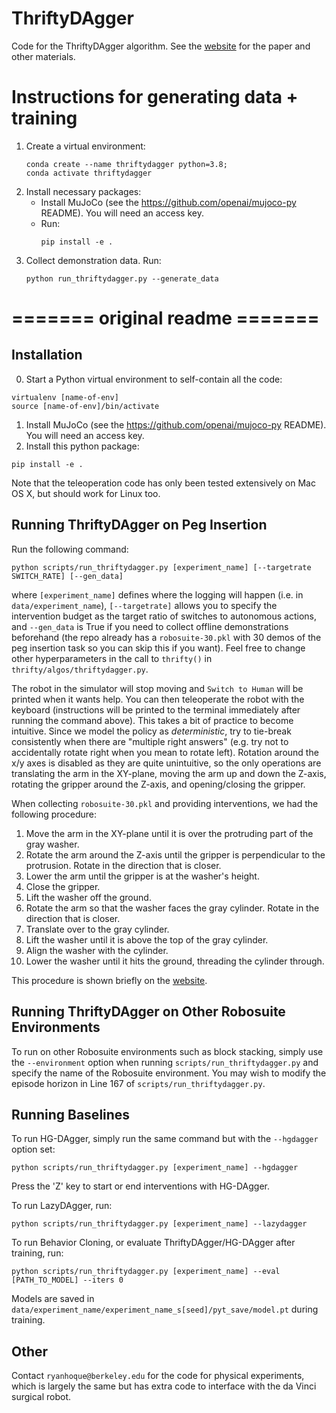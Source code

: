 # ThriftyDAgger

Code for the ThriftyDAgger algorithm. See the [website](https://sites.google.com/view/thrifty-dagger/home) for the paper and other materials.

# Instructions for generating data + training
1. Create a virtual environment:
    ```
    conda create --name thriftydagger python=3.8;
    conda activate thriftydagger
    ```
2. Install necessary packages:
    - Install MuJoCo (see the https://github.com/openai/mujoco-py README). You will need an access key.
    - Run: 
        ```
        pip install -e .
        ```
3. Collect demonstration data. Run:
    ```
    python run_thriftydagger.py --generate_data
    ```



# ======= original readme =======
## Installation

0. Start a Python virtual environment to self-contain all the code:
```
virtualenv [name-of-env]
source [name-of-env]/bin/activate
```
1. Install MuJoCo (see the https://github.com/openai/mujoco-py README). You will need an access key.
2. Install this python package: 
```
pip install -e .
```

Note that the teleoperation code has only been tested extensively on Mac OS X, but should work for Linux too.

## Running ThriftyDAgger on Peg Insertion

Run the following command:
```
python scripts/run_thriftydagger.py [experiment_name] [--targetrate SWITCH_RATE] [--gen_data]
``` 
where `[experiment_name]` defines where the logging will happen (i.e. in `data/experiment_name`), `[--targetrate]` allows you to specify the intervention budget as the target ratio of switches to autonomous actions, and `--gen_data` is True if you need to collect offline demonstrations beforehand (the repo already has a `robosuite-30.pkl` with 30 demos of the peg insertion task so you can skip this if you want). Feel free to change other hyperparameters in the call to `thrifty()` in `thrifty/algos/thriftydagger.py`.

The robot in the simulator will stop moving and `Switch to Human` will be printed when it wants help. You can then teleoperate the robot with the keyboard (instructions will be printed to the terminal immediately after running the command above). This takes a bit of practice to become intuitive. Since we model the policy as *deterministic*, try to tie-break consistently when there are "multiple right answers" (e.g. try not to accidentally rotate right when you mean to rotate left). Rotation around the x/y axes is disabled as they are quite unintuitive, so the only operations are translating the arm in the XY-plane, moving the arm up and down the Z-axis, rotating the gripper around the Z-axis, and opening/closing the gripper. 

When collecting `robosuite-30.pkl` and providing interventions, we had the following procedure:
1. Move the arm in the XY-plane until it is over the protruding part of the gray washer.
2. Rotate the arm around the Z-axis until the gripper is perpendicular to the protrusion. Rotate in the direction that is closer.
3. Lower the arm until the gripper is at the washer's height.
4. Close the gripper.
5. Lift the washer off the ground.
6. Rotate the arm so that the washer faces the gray cylinder. Rotate in the direction that is closer.
7. Translate over to the gray cylinder.
8. Lift the washer until it is above the top of the gray cylinder.
9. Align the washer with the cylinder.
10. Lower the washer until it hits the ground, threading the cylinder through.

This procedure is shown briefly on the [website](https://sites.google.com/view/thrifty-dagger/home).

## Running ThriftyDAgger on Other Robosuite Environments

To run on other Robosuite environments such as block stacking, simply use the `--environment` option when running `scripts/run_thriftydagger.py` and specify the name of the Robosuite environment. You may wish to modify the episode horizon in Line 167 of `scripts/run_thriftydagger.py`.

## Running Baselines

To run HG-DAgger, simply run the same command but with the `--hgdagger` option set:
```
python scripts/run_thriftydagger.py [experiment_name] --hgdagger
``` 
Press the 'Z' key to start or end interventions with HG-DAgger.

To run LazyDAgger, run:
```
python scripts/run_thriftydagger.py [experiment_name] --lazydagger
```

To run Behavior Cloning, or evaluate ThriftyDAgger/HG-DAgger after training, run:
```
python scripts/run_thriftydagger.py [experiment_name] --eval [PATH_TO_MODEL] --iters 0
``` 
Models are saved in `data/experiment_name/experiment_name_s[seed]/pyt_save/model.pt` during training.

## Other

Contact `ryanhoque@berkeley.edu` for the code for physical experiments, which is largely the same but has extra code to interface with the da Vinci surgical robot.
